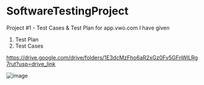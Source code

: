 # SoftwareTestingProject
Project #1 - Test Cases & Test Plan for app.vwo.com
I have given 
1. Test Plan
2. Test Cases

https://drive.google.com/drive/folders/1E3dcMzFho6aR2xGz0Fv5GFnWlLRg7rut?usp=drive_link

![image](https://github.com/Vaishnavi22121996/SoftwareTestingProject/assets/167001883/c21d0b78-3115-41d0-9493-0d0f192dc190)
